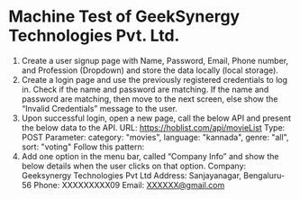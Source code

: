 # Machine Test of GeekSynergy Technologies Pvt. Ltd.

1. Create a user signup page with Name, Password, Email, Phone number, and
Profession (Dropdown) and store the data locally (local storage).
2. Create a login page and use the previously registered credentials to log in.
Check if the name and password are matching. If the name and password are
matching, then move to the next screen, else show the “Invalid Credentials”
message to the user.
3. Upon successful login, open a new page, call the below API and present the
below data to the API.
URL: https://hoblist.com/api/movieList
Type: POST
Parameter: category: "movies",
language: "kannada", genre: "all",
sort: "voting" Follow this pattern:
4. Add one option in the menu bar, called “Company Info” and show the below
details when the user clicks on that option.
Company: Geeksynergy Technologies Pvt Ltd
Address: Sanjayanagar, Bengaluru-56
Phone: XXXXXXXXX09
Email: XXXXXX@gmail.com

